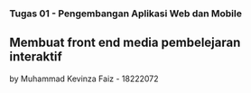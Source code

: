 ### Tugas 01 - Pengembangan Aplikasi Web dan Mobile
## Membuat front end media pembelejaran interaktif
by Muhammad Kevinza Faiz - 18222072
